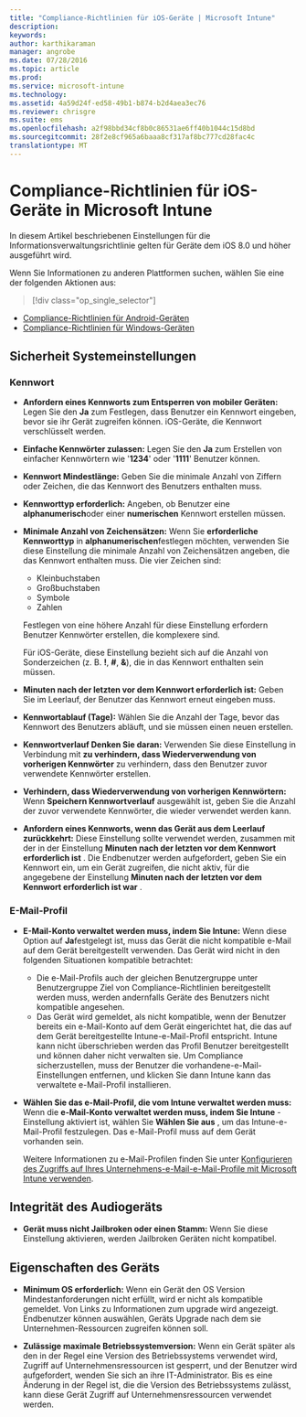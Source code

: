 ```yaml
---
title: "Compliance-Richtlinien für iOS-Geräte | Microsoft Intune"
description: 
keywords: 
author: karthikaraman
manager: angrobe
ms.date: 07/28/2016
ms.topic: article
ms.prod: 
ms.service: microsoft-intune
ms.technology: 
ms.assetid: 4a59d24f-ed58-49b1-b874-b2d4aea3ec76
ms.reviewer: chrisgre
ms.suite: ems
ms.openlocfilehash: a2f98bbd34cf8b0c86531ae6ff40b1044c15d8bd
ms.sourcegitcommit: 28f2e8cf965a6baaa8cf317af8bc777cd28fac4c
translationtype: MT
---
```

# Compliance-Richtlinien für iOS-Geräte in Microsoft Intune

In diesem Artikel beschriebenen Einstellungen für die Informationsverwaltungsrichtlinie gelten für Geräte dem iOS 8.0 und höher ausgeführt wird.

Wenn Sie Informationen zu anderen Plattformen suchen, wählen Sie eine der folgenden Aktionen aus:
> [!div class="op_single_selector"]
- [Compliance-Richtlinien für Android-Geräten](android-compliance-policy-settings-in-microsoft-intune.md)
- [Compliance-Richtlinien für Windows-Geräten](windows-compliance-policy-settings-in-microsoft-intune.md)

## Sicherheit Systemeinstellungen
### Kennwort
- **Anfordern eines Kennworts zum Entsperren von mobiler Geräten:**    Legen Sie den **Ja** zum Festlegen, dass Benutzer ein Kennwort eingeben, bevor sie ihr Gerät zugreifen können. iOS-Geräte, die Kennwort verschlüsselt werden.

- **Einfache Kennwörter zulassen:**    Legen Sie den **Ja** zum Erstellen von einfacher Kennwörtern wie '**1234**' oder '**1111**' Benutzer können.

-  **Kennwort Mindestlänge:** Geben Sie die minimale Anzahl von Ziffern oder Zeichen, die das Kennwort des Benutzers enthalten muss.
- **Kennworttyp erforderlich:** Angeben, ob Benutzer eine **alphanumerisch**oder einer **numerischen** Kennwort erstellen müssen.

- **Minimale Anzahl von Zeichensätzen:** Wenn Sie **erforderliche Kennworttyp** in **alphanumerischen**festlegen möchten, verwenden Sie diese Einstellung die minimale Anzahl von Zeichensätzen angeben, die das Kennwort enthalten muss. Die vier Zeichen sind:
  -   Kleinbuchstaben
  -   Großbuchstaben
  -   Symbole
  -   Zahlen

  Festlegen von eine höhere Anzahl für diese Einstellung erfordern Benutzer Kennwörter erstellen, die komplexere sind.

  Für iOS-Geräte, diese Einstellung bezieht sich auf die Anzahl von Sonderzeichen (z. B. **!**, **#**, **&amp;**), die in das Kennwort enthalten sein müssen.
- **Minuten nach der letzten vor dem Kennwort erforderlich ist:**  Geben Sie im Leerlauf, der Benutzer das Kennwort erneut eingeben muss.

- **Kennwortablauf (Tage):** Wählen Sie die Anzahl der Tage, bevor das Kennwort des Benutzers abläuft, und sie müssen einen neuen erstellen.

- **Kennwortverlauf Denken Sie daran:** Verwenden Sie diese Einstellung in Verbindung mit **zu verhindern, dass Wiederverwendung von vorherigen Kennwörter** zu verhindern, dass den Benutzer zuvor verwendete Kennwörter erstellen.

- **Verhindern, dass Wiederverwendung von vorherigen Kennwörtern:** Wenn **Speichern Kennwortverlauf** ausgewählt ist, geben Sie die Anzahl der zuvor verwendete Kennwörter, die wieder verwendet werden kann.

- **Anfordern eines Kennworts, wenn das Gerät aus dem Leerlauf zurückkehrt:** Diese Einstellung sollte verwendet werden, zusammen mit der in der Einstellung **Minuten nach der letzten vor dem Kennwort erforderlich ist** . Die Endbenutzer werden aufgefordert, geben Sie ein Kennwort ein, um ein Gerät zugreifen, die nicht aktiv, für die angegebene der Einstellung **Minuten nach der letzten vor dem Kennwort erforderlich ist war** .

### E-Mail-Profil
- **E-Mail-Konto verwaltet werden muss, indem Sie Intune:** Wenn diese Option auf **Ja**festgelegt ist, muss das Gerät die nicht kompatible e-Mail auf dem Gerät bereitgestellt verwenden. Das Gerät wird nicht in den folgenden Situationen kompatible betrachtet:
  - Die e-Mail-Profils auch der gleichen Benutzergruppe unter Benutzergruppe Ziel von Compliance-Richtlinien bereitgestellt werden muss, werden andernfalls Geräte des Benutzers nicht kompatible angesehen.
  - Das Gerät wird gemeldet, als nicht kompatible, wenn der Benutzer bereits ein e-Mail-Konto auf dem Gerät eingerichtet hat, die das auf dem Gerät bereitgestellte Intune-e-Mail-Profil entspricht. Intune kann nicht überschrieben werden das Profil Benutzer bereitgestellt und können daher nicht verwalten sie. Um Compliance sicherzustellen, muss der Benutzer die vorhandene-e-Mail-Einstellungen entfernen, und klicken Sie dann Intune kann das verwaltete e-Mail-Profil installieren.


- **Wählen Sie das e-Mail-Profil, die vom Intune verwaltet werden muss:** 
   Wenn die **e-Mail-Konto verwaltet werden muss, indem Sie Intune** -Einstellung aktiviert ist, wählen Sie **Wählen Sie aus** , um das Intune-e-Mail-Profil festzulegen. Das e-Mail-Profil muss auf dem Gerät vorhanden sein.

     Weitere Informationen zu e-Mail-Profilen finden Sie unter [Konfigurieren des Zugriffs auf Ihres Unternehmens-e-Mail-e-Mail-Profile mit Microsoft Intune verwenden](configure-access-to-corporate-email-using-email-profiles-with-microsoft-intune.md).

## Integrität des Audiogeräts

- **Gerät muss nicht Jailbroken oder einen Stamm:** Wenn Sie diese Einstellung aktivieren, werden Jailbroken Geräten nicht kompatibel.

##  Eigenschaften des Geräts
- **Minimum OS erforderlich:** Wenn ein Gerät den OS Version Mindestanforderungen nicht erfüllt, wird er nicht als kompatible gemeldet.
Von Links zu Informationen zum upgrade wird angezeigt. Endbenutzer können auswählen, Geräts Upgrade nach dem sie Unternehmen-Ressourcen zugreifen können soll.

- **Zulässige maximale Betriebssystemversion:** Wenn ein Gerät später als den in der Regel eine Version des Betriebssystems verwendet wird, Zugriff auf Unternehmensressourcen ist gesperrt, und der Benutzer wird aufgefordert, wenden Sie sich an ihre IT-Administrator. Bis es eine Änderung in der Regel ist, die die Version des Betriebssystems zulässt, kann diese Gerät Zugriff auf Unternehmensressourcen verwendet werden.
